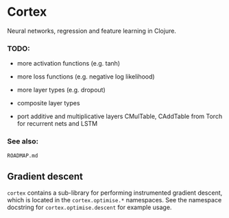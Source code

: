 # Cortex

Neural networks, regression and feature learning in Clojure.

### TODO:

* more activation functions (e.g. tanh)
* more loss functions (e.g. negative log likelihood)
* more layer types (e.g. dropout)

* composite layer types
 - port additive and multiplicative layers CMulTable, CAddTable from Torch for recurrent nets and LSTM
 
### See also:

`ROADMAP.md`

## Gradient descent

`cortex` contains a sub-library for performing instrumented gradient descent, which is located in the `cortex.optimise.*` namespaces. See the namespace docstring for `cortex.optimise.descent` for example usage.
